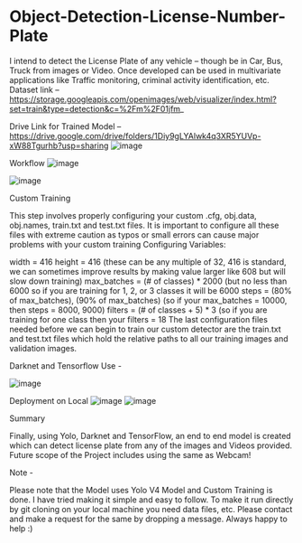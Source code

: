# Object-Detection-License-Number-Plate


I intend to detect the License Plate of any vehicle – though be in Car, Bus, Truck from images or Video.
Once developed can be used in multivariate applications like Traffic monitoring, criminal activity identification, etc.
Dataset link –
https://storage.googleapis.com/openimages/web/visualizer/index.html?set=train&type=detection&c=%2Fm%2F01jfm_

Drive Link for Trained Model –
https://drive.google.com/drive/folders/1Diy9gLYAlwk4q3XR5YUVp-xW88Tgurhb?usp=sharing
![image](https://user-images.githubusercontent.com/75486718/126176199-d41bbca8-7b1c-48aa-93e9-f67c8c95a34a.png)

Workflow
![image](https://user-images.githubusercontent.com/75486718/126176277-324a7eaa-2c90-4642-b196-3f7c32ca66b4.png)

![image](https://user-images.githubusercontent.com/75486718/126176304-d15e59bf-e4e1-4afe-8b39-48df0eb49b49.png)

Custom Training 

This step involves properly configuring your custom .cfg, obj.data, obj.names, train.txt and test.txt files.
It is important to configure all these files with extreme caution as typos or small errors can cause major problems with your custom training
Configuring Variables:

width = 416
height = 416 (these can be any multiple of 32, 416 is standard, we can sometimes improve results by making value larger like 608 but will slow down training)
max_batches = (# of classes) * 2000 (but no less than 6000 so if you are training for 1, 2, or 3 classes it will be 6000
steps = (80% of max_batches), (90% of max_batches) (so if your max_batches = 10000, then steps = 8000, 9000)
filters = (# of classes + 5) * 3 (so if you are training for one class then your filters = 18
The last configuration files needed before we can begin to train our custom detector are the train.txt and test.txt files which hold the relative paths to all our training images and validation images.

Darknet and Tensorflow Use -

![image](https://user-images.githubusercontent.com/75486718/126176777-13b490bd-179d-4fa6-8e02-eeaafc149ff8.png)


Deployment on Local
![image](https://user-images.githubusercontent.com/75486718/126176694-b068eb4f-c4a4-4277-997f-f594664a8f09.png)
![image](https://user-images.githubusercontent.com/75486718/126176717-65ca047f-9497-4bbe-bf72-ae77fbfd4db8.png)

Summary 

Finally, using Yolo, Darknet and TensorFlow, an end to end model is created which can detect license plate from any of the images and Videos provided. Future scope of the Project includes using the same as Webcam!

Note -

Please note that the Model uses Yolo V4 Model and Custom Training is done. I have tried making it simple and easy to follow. To make it run directly by git cloning on your local machine you need data files, etc. Please contact and make a request for the same by dropping a message. Always happy to help :)
